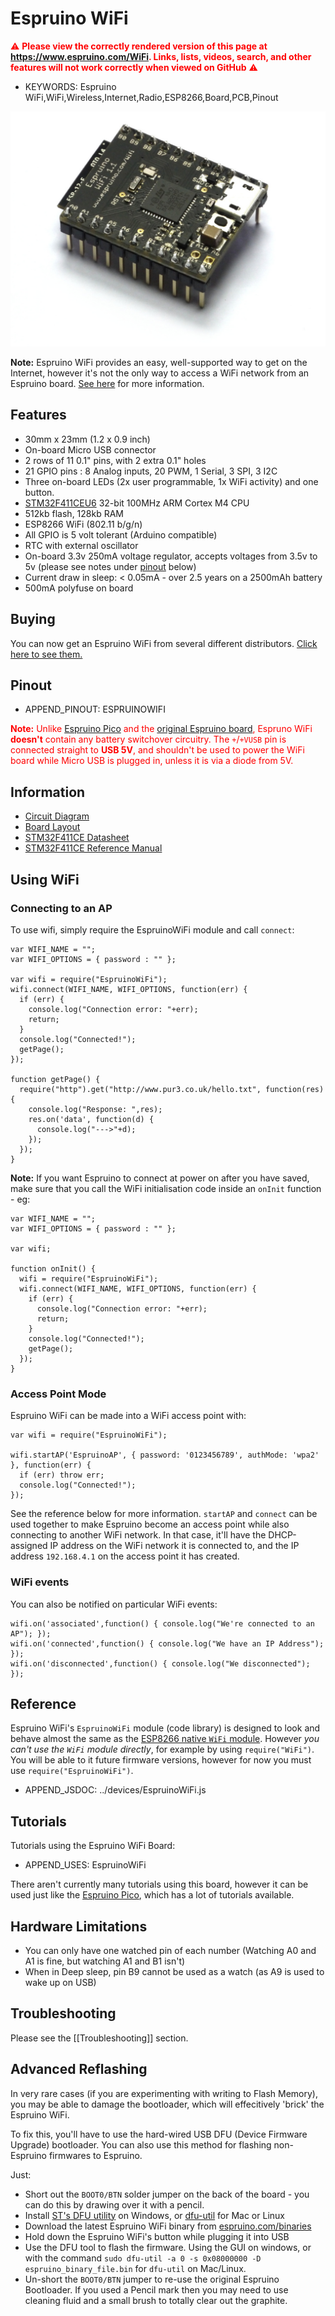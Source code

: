<!--- Copyright (c) 2013 Gordon Williams, Pur3 Ltd. See the file LICENSE for copying permission. -->
Espruino WiFi
=============

<span style="color:red">:warning: **Please view the correctly rendered version of this page at https://www.espruino.com/WiFi. Links, lists, videos, search, and other features will not work correctly when viewed on GitHub** :warning:</span>

* KEYWORDS: Espruino WiFi,WiFi,Wireless,Internet,Radio,ESP8266,Board,PCB,Pinout

![Espruino WiFi](WiFi/angled.jpg)

**Note:** Espruino WiFi provides an easy, well-supported way to get on the Internet, however it's not the only way to access a WiFi network from an Espruino board. [See here](/Internet#related-pages) for more information.

Features
-------

* 30mm x 23mm (1.2 x 0.9 inch)
* On-board Micro USB connector
* 2 rows of 11 0.1" pins, with 2 extra 0.1" holes
* 21 GPIO pins : 8 Analog inputs, 20 PWM, 1 Serial, 3 SPI, 3 I2C
* Three on-board LEDs (2x user programmable, 1x WiFi activity) and one button.
* [STM32F411CEU6](/datasheets/STM32F411xE.pdf) 32-bit 100MHz ARM Cortex M4 CPU
* 512kb flash, 128kb RAM
* ESP8266 WiFi (802.11 b/g/n)
* All GPIO is 5 volt tolerant (Arduino compatible)
* RTC with external oscillator
* On-board 3.3v 250mA voltage regulator, accepts voltages from 3.5v to 5v (please see notes under [pinout](#pinout) below)
* Current draw in sleep: &lt; 0.05mA - over 2.5 years on a 2500mAh battery
* 500mA polyfuse on board

<a name="buy"></a>Buying
------

You can now get an Espruino WiFi from several different distributors. [Click here to see them.](/Order#wifi)


Pinout
------

* APPEND_PINOUT: ESPRUINOWIFI

<span style="color: red">**Note:** Unlike [Espruino Pico](/Pico) and the [original Espruino board](/EspruinoBoard), Espruno WiFi **doesn't** contain any
battery switchover circuitry. The `+`/`+VUSB` pin is connected straight to **USB 5V**, and shouldn't be used to power the
WiFi board while Micro USB is plugged in, unless it is via a diode from 5V.</span>

Information
-----------

* [Circuit Diagram](https://github.com/espruino/EspruinoBoard/blob/master/WiFi/pdf/espruino_wifi_sch.pdf)
* [Board Layout](https://github.com/espruino/EspruinoBoard/blob/master/WiFi/pdf/espruino_wifi_brd.pdf)
* [STM32F411CE Datasheet](/datasheets/STM32F411xE.pdf)
* [STM32F411CE Reference Manual](/datasheets/STM32F411xE_ref.pdf)


Using WiFi
----------

### Connecting to an AP

To use wifi, simply require the EspruinoWiFi module and call `connect`:

```
var WIFI_NAME = "";
var WIFI_OPTIONS = { password : "" };

var wifi = require("EspruinoWiFi");
wifi.connect(WIFI_NAME, WIFI_OPTIONS, function(err) {
  if (err) {
    console.log("Connection error: "+err);
    return;
  }
  console.log("Connected!");
  getPage();
});

function getPage() {
  require("http").get("http://www.pur3.co.uk/hello.txt", function(res) {
    console.log("Response: ",res);
    res.on('data', function(d) {
      console.log("--->"+d);
    });
  });
}
```

**Note:** If you want Espruino to connect at power on after you have
saved, make sure that you call the WiFi initialisation code inside an
`onInit` function - eg:

```
var WIFI_NAME = "";
var WIFI_OPTIONS = { password : "" };

var wifi;

function onInit() {
  wifi = require("EspruinoWiFi");
  wifi.connect(WIFI_NAME, WIFI_OPTIONS, function(err) {
    if (err) {
      console.log("Connection error: "+err);
      return;
    }
    console.log("Connected!");
    getPage();
  });
}
```

### Access Point Mode

Espruino WiFi can be made into a WiFi access point with:

```
var wifi = require("EspruinoWiFi");

wifi.startAP('EspruinoAP', { password: '0123456789', authMode: 'wpa2' }, function(err) {
  if (err) throw err;
  console.log("Connected!");
});
```

See the reference below for more information. `startAP` and `connect` can be used together to make Espruino become an access point while also connecting to another WiFi network. In that case, it'll have the DHCP-assigned IP address on the WiFi network it is connected to, and the IP address `192.168.4.1` on the access point it has created.

### WiFi events

You can also be notified on particular WiFi events:

```
wifi.on('associated',function() { console.log("We're connected to an AP"); });
wifi.on('connected',function() { console.log("We have an IP Address"); });
wifi.on('disconnected',function() { console.log("We disconnected"); });
```

Reference
---------

Espruino WiFi's `EspruinoWiFi` module (code library) is designed to look and behave almost the same as the [ESP8266 native `WiFi` module](http://www.espruino.com/Reference#Wifi).
However *you can't use the `WiFi` module directly*, for example by using `require("WiFi")`. You will be able to it future firmware versions, however for now you must use `require("EspruinoWiFi")`.

* APPEND_JSDOC: ../devices/EspruinoWiFi.js



Tutorials
---------

Tutorials using the Espruino WiFi Board:

* APPEND_USES: EspruinoWiFi

There aren't currently many tutorials using this board, however it can be used just like the [Espruino Pico](/Pico), which has a lot of tutorials available.


Hardware Limitations
------------------

* You can only have one watched pin of each number (Watching A0 and A1 is fine, but watching A1 and B1 isn't)
* When in Deep sleep, pin B9 cannot be used as a watch (as A9 is used to wake up on USB)


Troubleshooting
-------------

Please see the [[Troubleshooting]] section.


Advanced Reflashing
-----------------

In very rare cases (if you are experimenting with writing to Flash Memory), you may be able to damage the bootloader, which will effecitively 'brick' the Espruino WiFi.

To fix this, you'll have to use the hard-wired USB DFU (Device Firmware Upgrade) bootloader. You can also use this method for flashing non-Espruino firmwares to Espruino.

Just:

* Short out the `BOOT0/BTN` solder jumper on the back of the board - you can do this by drawing over it with a pencil.
* Install [ST's DFU utility](http://www.st.com/web/en/catalog/tools/FM147/CL1794/SC961/SS1533/PF257916) on Windows, or [dfu-util](http://dfu-util.sourceforge.net/) for Mac or Linux
* Download the latest Espruino WiFi binary from [espruino.com/binaries](http://www.espruino.com/binaries/)
* Hold down the Espruino WiFi's button while plugging it into USB
* Use the DFU tool to flash the firmware. Using the GUI on windows, or with the command `sudo dfu-util -a 0 -s 0x08000000 -D espruino_binary_file.bin` for `dfu-util` on Mac/Linux.
* Un-short the `BOOT0/BTN` jumper to re-use the original Espruino Bootloader. If you used a Pencil mark then you may need to use cleaning fluid and a small brush to totally clear out the graphite.
